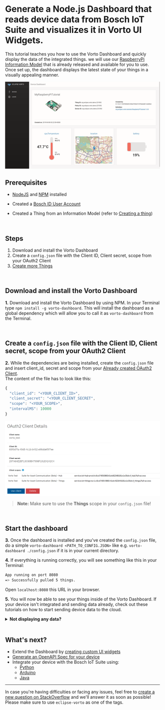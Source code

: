 # Generate a Node.js Dashboard that reads device data from Bosch IoT Suite and visualizes it in Vorto UI Widgets.

This tutorial teaches you how to use the Vorto Dashboard and quickly display the data of the integrated things.
we will use our [RaspberryPi Information Model](https://vorto.eclipse.org/#/details/org.eclipse.vorto.tutorials:RaspberryPi:1.0.0) that is already released and available for you to use.
Once set up, the dashboard displays the latest state of your things in a visually appealing manner.

![deviceDashboard](https://github.com/timgrossmann/vorto-dashboard/blob/master/assets/deviceDashboard.png)

## Prerequisites
- [NodeJS](https://nodejs.org/en/download/) and [NPM](https://www.npmjs.com/get-npm) installed

- Created a [Bosch ID User Account](https://accounts.bosch-iot-suite.com)

- Created a Thing from an Information Model (refer to [Creating a thing](./create_thing.md))

<br />

## Steps
1. Download and install the Vorto Dashboard
1. Create a `config.json` file with the Client ID, Client secret, scope from your OAuth2 Client
1. [Create more Things](./create_thing.md)

<br />

## Download and install the Vorto Dashboard
**1.** Download and install the Vorto Dashboard by using NPM. In your Terminal type `npm install -g vorto-dashboard`. 
This will install the dashboard as a global dependency which will allow you to call it as `vorto-dashboard` from the Terminal. 

<br />

## Create a `config.json` file with the Client ID, Client secret, scope from your OAuth2 Client
**2.** While the dependencies are being installed, create the `config.json` file and insert client_id, secret and scope from your [Already created OAuth2 Client](https://accounts.bosch-iot-suite.com/oauth2-clients).   
The content of the file has to look like this:

```js
{
  "client_id": "<YOUR_CLIENT_ID>",
  "client_secret": "<YOUR_CLIENT_SECRET",
  "scope": "<YOUR_SCOPE>",
  "intervalMS": 10000
}
```

![oauth client config](../images/tutorials/vorto_dashboard/oauth_client_details.png)

> **Note:** Make sure to use the **Things** scope in your `config.json` file! 

<br />

## Start the dashboard

**3.** Once the dashboard is installed and you've created the `config.json` file, do a simple `vorto-dashboard <PATH_TO_CONFIG.JSON>` like e.g. `vorto-dashboard ./config.json` if it is in your current directory.

**4.** If everything is running correctly, you will see something like this in your Terminal:
```bash
App running on port 8080
=> Successfully pulled 5 things.
```
Open `localhost:8080` this URL in your browser.


**5.** You will now be able to see your things inside of the Vorto Dashboard.
If your device isn't integrated and sending data already, check out these tutorials on how to start sending device data to the cloud.

<details>
    <summary>
        <b>
            Not displaying any data?
        </b>
    </summary> 

#### Reset the Bridge (Connection of the Asset Communication Package)
Switch back to the tutorial about [integrating a device](./mqtt-python.md) and double check that data is being sent.

If you see the sensor data being sent as shown in the `Publish Payload:...` but you still can't see any changes in the Dashboard or SwaggerUI API when retrieving the current state of the Thing, the connection between Hub and Things might have corrupted at some point.

This is simple to solve. This so called "Bridge" is created by default one subscribing to the Asset Communication.
1. Head over to your [Subscriptions page](https://accounts.bosch-iot-suite.com/subscriptions/) and click on the **Go to Dashboard** button of your Asset Communication Subscription.

2. On the newly opened tab, click on the **Connection** tab that will display all the connections you've set up.
By default there will be a **Telemetry Bosch IoT Hub** connection.

> **Note** that if there is a problem, you will see a triangle with an exclamation mark inside that indicates some failed connection.

3. Click on the connection and hit the **Close connection** button. Wait until the connection is closed.

4. Once the connection was closed, re-open it by clicking the **Open connection** button.

5. After the connection has been re-established, **restart your sensor data sending script** and observe.

</details>

<br />

## What's next?
- Extend the Dashboard by [creating custom UI widgets](https://github.com/eclipse/vorto-examples/blob/master/vorto-dashboard/extending.md)
- [Generate an OpenAPI Spec for your device](create_openapi.md)
- Integrate your device with the Bosch IoT Suite using:
  - [Python](./mqtt-python.md)
  - [Arduino](./connect_esp8266.md)
  - [Java](./connect_javadevice.md)
  
---

In case you're having difficulties or facing any issues, feel free to [create a new question on StackOverflow](https://stackoverflow.com/questions/ask?tags=eclipse-vorto) and we'll answer it as soon as possible!   
Please make sure to use `eclipse-vorto` as one of the tags. 
